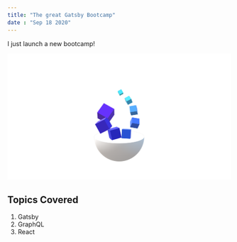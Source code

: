 ```yaml
---
title: "The great Gatsby Bootcamp"
date : "Sep 18 2020"
---
```


I just launch a new bootcamp!

![Cube](cube-transparent.png)

## Topics Covered

1. Gatsby
2. GraphQL
3. React